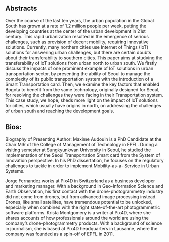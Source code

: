 

## Abstracts

Over the course of the last ten years, the urban population in the Global South has grown at a rate of 1.2 million people per week, putting the developing countries at the center of the urban development in 21st century. This rapid urbanization resulted in the emergence of serious challenges, such as provision of decent mobility, requiring innovative solutions. Currently, many northern cities use Internet of Things (IoT) solutions for answering urban challenges, but there are certain doubts about their transferability to southern cities. This paper aims at studying the transferability of IoT solutions from urban north to urban south. We firstly discuss the impacts of one prominent example of IoT solutions in urban transportation sector, by presenting the ability of Seoul to manage the complexity of its public transportation system with the introduction of a Smart Transportation card. Then, we examine the key factors that enabled Bogota to benefit from the same technology, originally designed for Seoul, for resolving the challenges they were facing in their Transportation system. This case study, we hope, sheds more light on the impact of IoT solutions for cities, which usually have origins in north, on addressing the challenges of urban south and reaching the development goals.


## Bios:

Biography of Presenting Author: Maxime Audouin is a PhD Candidate at the Chair MIR of the College of Management of Technology in EPFL. During a visiting semester at Sungkyunkwan University in Seoul, he studied the implementation of the Seoul Transportation Smart card from the System of Innovation perspective. In his PhD dissertation, he focuses on the regulatory challenges to tackle in order to implement Mobility-as-a- Service in Urban Systems.


Jorge Fernandez works at Pix4D in Switzerland as a business developer and marketing manager. With a background in Geo-Information Science and Earth Observation, his first contact with the drone-photogrammetry industry did not come from drones, but from advanced image processing instead. Drones, like small satellites, have tremendous potential to be unlocked, especially when combined with the right state-of-the-art photogrammetric software platforms.
Krista Montgomery is a writer at Pix4D, where she shares accounts of how professionals around the world are using the company’s drone-photogrammetry products. With a background of science in journalism, she is based at Pix4D headquarters in Lausanne, where the company was founded as a spin-off of EPFL in 2011.
